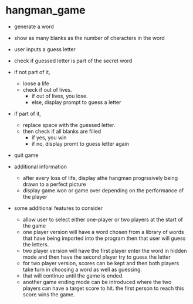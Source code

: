 # hangman_game
- generate a word 
- show as many blanks as the number of characters in the word 
- user inputs a guess letter 
- check if guessed letter is part of the secret word 
- if not part of it, 
    - loose a life 
    - check if out of lives. 
        - if out of lives, you lose. 
        - else, display prompt to guess a letter 

- if part of it, 
    - replace space with the guessed letter.
    - then check if all blanks are filled
        - if yes, you win
        - if no, display promt to guess letter again
- quit game

* additional information
  - after every loss of life, display athe hangman progrssively being drawn to a perfect picture
  - display game won or game over depending on the performance of the player

* some additional features to consider
	- allow user to select either one-player or two players at the start of the game
	- one player version will have a word chosen from a library of words that have being imported into the program then that user will guess the letters.
	- two player version will have the first player enter the word in hidden mode and then have the second player try to guess the letter
	- for two player version, scores can be kept and then both players take turn in choosing a word as well as guessing.
	- that will continue until the game is ended.
	- another game ending mode can be introduced where the two players can have a target score to hit. the first person to reach this score wins the game.
